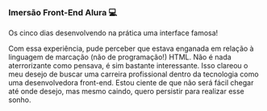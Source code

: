 ### Imersão Front-End Alura 💻
Os cinco dias desenvolvendo na prática uma interface famosa!
  
Com essa experiência, pude perceber que estava enganada em relação à linguagem de marcação (não de programação!) HTML.
Não é nada aterrorizante como pensava, é sim bastante interessante.
Isso clareou o meu desejo de buscar uma carreira profissional dentro da tecnologia como uma desenvolvedora front-end.
Estou ciente de que não será fácil chegar até onde desejo, mas mesmo caindo, quero persistir para realizar esse sonho.

